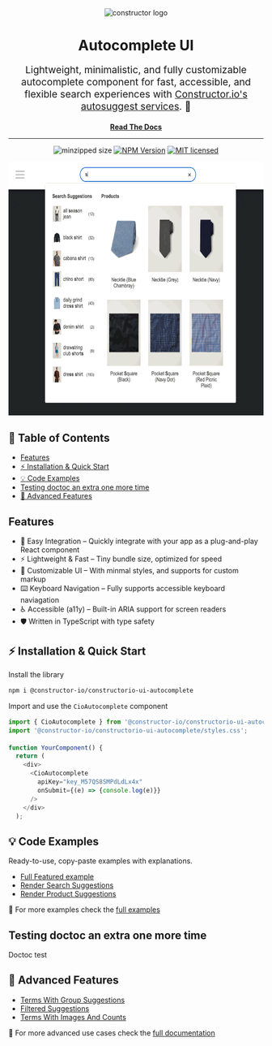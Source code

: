 <div align="center">
  <img src="https://constructor.com/hubfs/constructor-favicon-2024-1.svg" alt="constructor logo" title="constructor logo" width="220px" height="220px">
  
  <h1>Autocomplete UI</h1>

  <p align="center" style="font-size: 1.2rem;">Lightweight, minimalistic, and fully customizable autocomplete component for fast, accessible, and flexible search experiences with <a href='https://constructor.com/solutions/search'>Constructor.io's autosuggest services</a>. 🚀</p>

[**Read The Docs**](https://constructor-io.github.io/constructorio-ui-autocomplete/?path=/docs/autocomplete-component--docs)

</div>

<hr />
<div align="center">

![minzipped size](https://img.shields.io/bundlephobia/minzip/@constructor-io/constructorio-ui-autocomplete?color=green&style=flat-square)
[![NPM Version](https://img.shields.io/npm/v/@constructor-io/constructorio-ui-autocomplete?style=flat-square)](https://www.npmjs.com/package/@constructor-io/constructorio-ui-autocomplete)
[![MIT licensed](https://img.shields.io/badge/license-MIT-blue.svg?style=flat-square)](https://github.com/Constructor-io/constructorio-ui-autocomplete/blob/main/LICENSE)

<img src="assets/autocomplete-ui-demonstration.gif" alt="Autocomplete UI demonstration" height="500">

</div>

<!-- START doctoc generated TOC please keep comment here to allow auto update -->
<!-- DON'T EDIT THIS SECTION, INSTEAD RE-RUN doctoc TO UPDATE -->
## 📌 Table of Contents

- [Features](#features)
- [⚡ Installation & Quick Start](#-installation--quick-start)
- [💡 Code Examples](#-code-examples)
- [Testing doctoc an extra one more time](#testing-doctoc-an-extra-one-more-time)
- [🚀 Advanced Features](#-advanced-features)

<!-- END doctoc generated TOC please keep comment here to allow auto update -->

## Features

- 🔌 Easy Integration – Quickly integrate with your app as a plug-and-play React component
- ⚡ Lightweight & Fast – Tiny bundle size, optimized for speed
- 🎨 Customizable UI – With minmal styles, and supports for custom markup
- ⌨️ Keyboard Navigation – Fully supports accessible keyboard naviagation
- ♿ Accessible (a11y) – Built-in ARIA support for screen readers
- 🛡 Written in TypeScript with type safety

## ⚡ Installation & Quick Start

Install the library

```sh
npm i @constructor-io/constructorio-ui-autocomplete
```

Import and use the `CioAutocomplete` component

```ts
import { CioAutocomplete } from '@constructor-io/constructorio-ui-autocomplete';
import '@constructor-io/constructorio-ui-autocomplete/styles.css';

function YourComponent() {
  return (
    <div>
      <CioAutocomplete
        apiKey="key_M57QS8SMPdLdLx4x"
        onSubmit={(e) => {console.log(e)}}
      />
    </div>
  );
```

## 💡 Code Examples

Ready-to-use, copy-paste examples with explanations.

- [Full Featured example](https://constructor-io.github.io/constructorio-ui-autocomplete/?path=/docs/autocomplete-component--docs#full-featured-and-styled-example)
- [Render Search Suggestions](https://constructor-io.github.io/constructorio-ui-autocomplete/?path=/docs/autocomplete-component-sections--docs#render-search-suggestions)
- [Render Product Suggestions](https://constructor-io.github.io/constructorio-ui-autocomplete/?path=/docs/autocomplete-component-sections--docs#render-suggested-products)

🔹 For more examples check the [full examples](https://constructor-io.github.io/constructorio-ui-autocomplete/?path=/docs/autocomplete-component--docs)

## Testing doctoc an extra one more time

Doctoc test

## 🚀 Advanced Features

- [Terms With Group Suggestions](https://constructor-io.github.io/constructorio-ui-autocomplete/?path=/docs/autocomplete-component-advanced-parameters--docs#terms-with-group-suggestions)
- [Filtered Suggestions](https://constructor-io.github.io/constructorio-ui-autocomplete/?path=/docs/autocomplete-component-advanced-parameters--docs#filtered-suggestions)
- [Terms With Images And Counts](https://constructor-io.github.io/constructorio-ui-autocomplete/?path=/docs/autocomplete-component-advanced-parameters--docs#terms-with-images-and-counts)

🔹 For more advanced use cases check the [full documentation](https://constructor-io.github.io/constructorio-ui-autocomplete/?path=/docs/autocomplete-component-advanced-parameters--docs)
